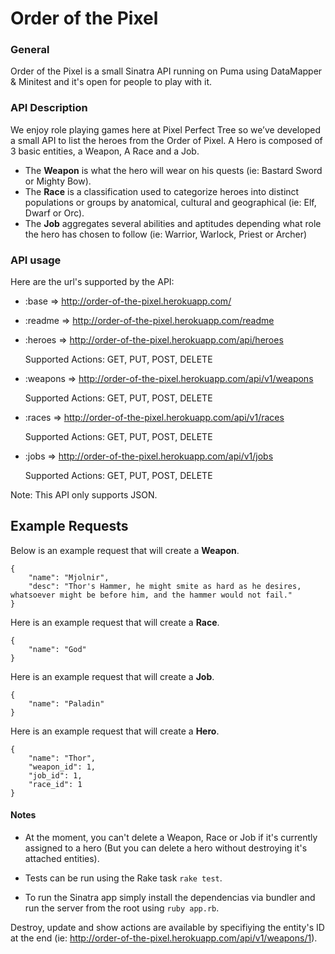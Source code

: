Order of the Pixel
==================

### General

Order of the Pixel is a small Sinatra API running on Puma using DataMapper &amp; Minitest and it's open for people to
play with it.

### API Description

We enjoy role playing games here at Pixel Perfect Tree so we’ve developed a small API to list the heroes from the Order of Pixel.
A Hero is composed of 3 basic entities, a Weapon, A Race and a Job.

* The **Weapon** is what the hero will wear on his quests (ie: Bastard Sword or Mighty Bow).
* The **Race** is a classification used to categorize heroes into distinct populations or groups by anatomical, 
cultural and geographical (ie: Elf, Dwarf or Orc).
* The **Job** aggregates several abilities and aptitudes depending what role the hero has chosen to follow 
(ie: Warrior, Warlock, Priest or Archer)


### API usage
Here are the url's supported by the API:

- :base =>  http://order-of-the-pixel.herokuapp.com/

- :readme =>  http://order-of-the-pixel.herokuapp.com/readme  

- :heroes => http://order-of-the-pixel.herokuapp.com/api/heroes

  Supported Actions: GET, PUT, POST, DELETE

- :weapons =>  http://order-of-the-pixel.herokuapp.com/api/v1/weapons

  Supported Actions: GET, PUT, POST, DELETE
  
- :races =>  http://order-of-the-pixel.herokuapp.com/api/v1/races

  Supported Actions: GET, PUT, POST, DELETE
  
- :jobs =>  http://order-of-the-pixel.herokuapp.com/api/v1/jobs

  Supported Actions: GET, PUT, POST, DELETE

Note: This API only supports JSON.

## Example Requests ##
Below is an example request that will create a **Weapon**.
<pre><code>{
    "name": "Mjolnir",
    "desc": "Thor's Hammer, he might smite as hard as he desires, whatsoever might be before him, and the hammer would not fail."
}
</pre></code>


Here is an example request that will create a **Race**.
<pre><code>{
    "name": "God"
}
</pre></code>


Here is an example request that will create a **Job**.
<pre><code>{
    "name": "Paladin"
}
</pre></code>


Here is an example request that will create a **Hero**.
<pre><code>{
    "name": "Thor",
    "weapon_id": 1,
    "job_id": 1,
    "race_id": 1
}
</pre></code>

#### Notes

* At the moment, you can't delete a Weapon, Race or Job if it's currently assigned to a hero 
(But you can delete a hero without destroying it's attached entities).

* Tests can be run using the Rake task `rake test`.

* To run the Sinatra app simply install the dependencias via bundler and run the server from the root using `ruby app.rb`. 

Destroy, update and show actions are available by specifiying the entity's ID at the end (ie: http://order-of-the-pixel.herokuapp.com/api/v1/weapons/1).

